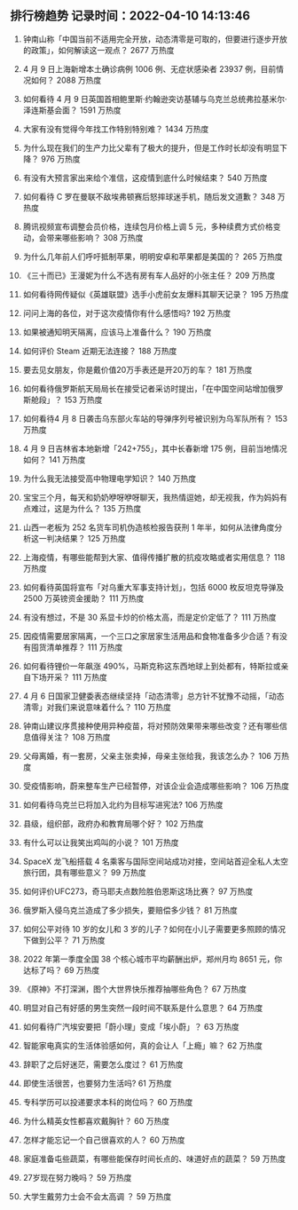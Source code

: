 
## 排行榜趋势 记录时间：2022-04-10 14:13:46
  
  1. 钟南山称「中国当前不适用完全开放，动态清零是可取的，但要进行逐步开放的政策」，如何解读这一观点？ 2677 万热度
    
  2. 4 月 9 日上海新增本土确诊病例 1006 例、无症状感染者 23937 例，目前情况如何？ 2088 万热度
    
  3. 如何看待 4 月 9 日英国首相鲍里斯·约翰逊突访基辅与乌克兰总统弗拉基米尔·泽连斯基会面？ 1591 万热度
    
  4. 大家有没有觉得今年找工作特别特别难？ 1434 万热度
    
  5. 为什么现在我们的生产力比父辈有了极大的提升，但是工作时长却没有明显下降？ 976 万热度
    
  6. 有没有大预言家出来给个准信，这疫情到底什么时候结束？ 540 万热度
    
  7. 如何看待 C 罗在曼联不敌埃弗顿赛后怒摔球迷手机，随后发文道歉？ 348 万热度
    
  8. 腾讯视频宣布调整会员价格，连续包月价格上调 5 元，多种续费方式价格变动，会带来哪些影响？ 308 万热度
    
  9. 为什么几年前人们呼吁抵制苹果，明明安卓和苹果都是美国的？ 265 万热度
    
  10. 《三十而已》王漫妮为什么不选有房有车人品好的小张主任？ 209 万热度
    
  11. 如何看待网传疑似《英雄联盟》选手小虎前女友爆料其聊天记录？ 195 万热度
    
  12. 问问上海的各位，对于这次疫情你有什么感悟吗? 192 万热度
    
  13. 如果被通知明天隔离，应该马上准备什么？ 190 万热度
    
  14. 如何评价 Steam 近期无法连接？ 188 万热度
    
  15. 要去见女朋友，你是戴价值20万手表还是开20万的车？ 181 万热度
    
  16. 如何看待俄罗斯航天局局长在接受记者采访时提出，「在中国空间站增加俄罗斯舱段」？ 153 万热度
    
  17. 如何看待4 月 8 日袭击乌东部火车站的导弹序列号被识别为乌军队所有？ 153 万热度
    
  18. 4 月 9 日吉林省本地新增「242+755」，其中长春新增 175 例，目前当地情况如何？ 141 万热度
    
  19. 为什么我无法接受高中物理电学知识？ 140 万热度
    
  20. 宝宝三个月，每天和奶奶咿呀咿呀聊天，我热情逗她，却无视我，作为妈妈有点难过，这是为什么？ 135 万热度
    
  21. 山西一老板为 252 名货车司机伪造核检报告获刑 1 年半，如何从法律角度分析这一判决结果？ 125 万热度
    
  22. 上海疫情，有哪些能帮到大家、值得传播扩散的抗疫攻略或者实用信息？ 118 万热度
    
  23. 如何看待英国将宣布「对乌重大军事支持计划」，包括 6000 枚反坦克导弹及 2500 万英镑资金援助？ 111 万热度
    
  24. 有没有想过，不是 30 系显卡炒的价格太高，而是定价定低了？ 111 万热度
    
  25. 因疫情需要居家隔离，一个三口之家居家生活用品和食物准备多少合适？有没有囤货清单推荐？ 111 万热度
    
  26. 如何看待锂价一年飙涨 490%，马斯克称这东西地球上到处都有，特斯拉或亲自下场开采？ 111 万热度
    
  27. 4 月 6 日国家卫健委表态继续坚持「动态清零」总方针不犹豫不动摇，「动态清零」对我们来说意味着什么？ 110 万热度
    
  28. 钟南山建议序贯接种使用异种疫苗，将对预防效果带来哪些改变？还有哪些信息值得关注？ 108 万热度
    
  29. 父母离婚，有一套房，父亲主张卖掉，母亲主张给我，我该怎么办？ 106 万热度
    
  30. 受疫情影响，蔚来整车生产已经暂停，对该企业会造成哪些影响？ 106 万热度
    
  31. 如何看待乌克兰已将加入北约为目标写进宪法? 106 万热度
    
  32. 县级，组织部，政府办和教育局哪个好？ 102 万热度
    
  33. 有什么可以让我笑出鸡叫的小说？ 101 万热度
    
  34. SpaceX 龙飞船搭载 4 名乘客与国际空间站成功对接，空间站首迎全私人太空旅行团，具有哪些意义？ 99 万热度
    
  35. 如何评价UFC273，奇马耶夫点数险胜伯恩斯这场比赛？ 97 万热度
    
  36. 俄罗斯入侵乌克兰造成了多少损失，要赔偿多少钱？ 81 万热度
    
  37. 如何公平对待 10 岁的女儿和 3 岁的儿子？如何在小儿子需要更多照顾的情况下做到公平？ 71 万热度
    
  38. 2022 年第一季度全国 38 个核心城市平均薪酬出炉，郑州月均 8651 元，你达标了吗？ 69 万热度
    
  39. 《原神》不打深渊，图个大世界快乐推荐抽哪些角色？ 67 万热度
    
  40. 明显对自己有好感的男生突然一段时间不联系是什么意思？ 64 万热度
    
  41. 如何看待广汽埃安要把「蔚小理」变成「埃小蔚」？ 63 万热度
    
  42. 智能家电真实的生活体验感如何，真的会让人「上瘾」嘛？ 62 万热度
    
  43. 辞职了之后好迷茫，需要怎么度过？ 61 万热度
    
  44. 即使生活很苦，也要努力生活吗? 61 万热度
    
  45. 专科学历可以投递要求本科的岗位吗？ 60 万热度
    
  46. 为什么精英女性都喜欢戴胸针？ 60 万热度
    
  47. 怎样才能忘记一个自己很喜欢的人？ 60 万热度
    
  48. 家庭准备屯些蔬菜，有哪些能保存时间长点的、味道好点的蔬菜？ 59 万热度
    
  49. 27岁现在努力晚吗？ 59 万热度
    
  50. 大学生戴劳力士会不会太高调 ？ 59 万热度
    